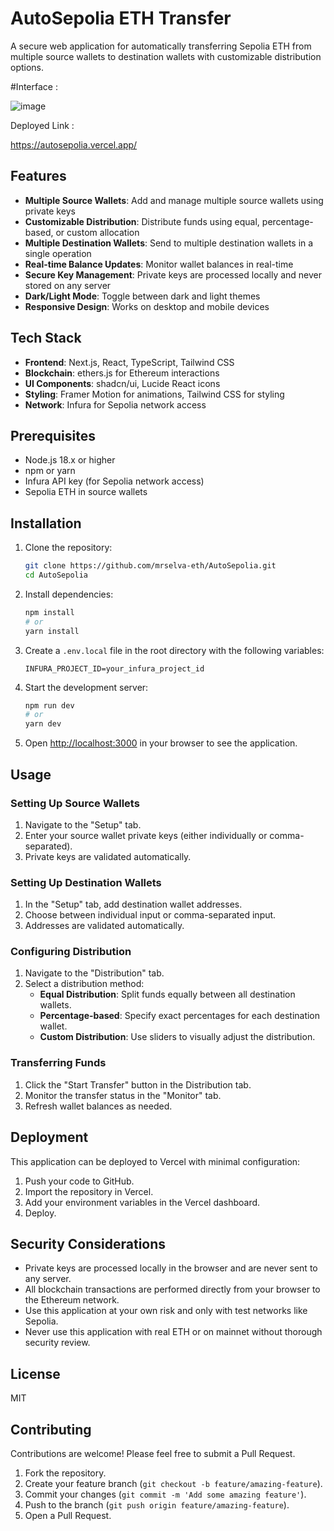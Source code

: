 # AutoSepolia ETH Transfer

A secure web application for automatically transferring Sepolia ETH from multiple source wallets to destination wallets with customizable distribution options.

#Interface : 

![image](https://github.com/user-attachments/assets/6c98c997-7cf8-4321-8d0b-6e50837128d3)


Deployed Link : 

https://autosepolia.vercel.app/


## Features

- **Multiple Source Wallets**: Add and manage multiple source wallets using private keys
- **Customizable Distribution**: Distribute funds using equal, percentage-based, or custom allocation
- **Multiple Destination Wallets**: Send to multiple destination wallets in a single operation
- **Real-time Balance Updates**: Monitor wallet balances in real-time
- **Secure Key Management**: Private keys are processed locally and never stored on any server
- **Dark/Light Mode**: Toggle between dark and light themes
- **Responsive Design**: Works on desktop and mobile devices

## Tech Stack

- **Frontend**: Next.js, React, TypeScript, Tailwind CSS
- **Blockchain**: ethers.js for Ethereum interactions
- **UI Components**: shadcn/ui, Lucide React icons
- **Styling**: Framer Motion for animations, Tailwind CSS for styling
- **Network**: Infura for Sepolia network access

## Prerequisites

- Node.js 18.x or higher
- npm or yarn
- Infura API key (for Sepolia network access)
- Sepolia ETH in source wallets

## Installation

1. Clone the repository:
   ```bash
   git clone https://github.com/mrselva-eth/AutoSepolia.git
   cd AutoSepolia
   ```

2. Install dependencies:

   ```bash
   npm install
   # or
   yarn install
   ```

3. Create a `.env.local` file in the root directory with the following variables:

   ```plaintext
   INFURA_PROJECT_ID=your_infura_project_id
   ```

4. Start the development server:

   ```bash
   npm run dev
   # or
   yarn dev
   ```

5. Open [http://localhost:3000](http://localhost:3000) in your browser to see the application.

## Usage

### Setting Up Source Wallets

1. Navigate to the "Setup" tab.
2. Enter your source wallet private keys (either individually or comma-separated).
3. Private keys are validated automatically.

### Setting Up Destination Wallets

1. In the "Setup" tab, add destination wallet addresses.
2. Choose between individual input or comma-separated input.
3. Addresses are validated automatically.

### Configuring Distribution

1. Navigate to the "Distribution" tab.
2. Select a distribution method:
   - **Equal Distribution**: Split funds equally between all destination wallets.
   - **Percentage-based**: Specify exact percentages for each destination wallet.
   - **Custom Distribution**: Use sliders to visually adjust the distribution.

### Transferring Funds

1. Click the "Start Transfer" button in the Distribution tab.
2. Monitor the transfer status in the "Monitor" tab.
3. Refresh wallet balances as needed.

## Deployment

This application can be deployed to Vercel with minimal configuration:

1. Push your code to GitHub.
2. Import the repository in Vercel.
3. Add your environment variables in the Vercel dashboard.
4. Deploy.

## Security Considerations

- Private keys are processed locally in the browser and are never sent to any server.
- All blockchain transactions are performed directly from your browser to the Ethereum network.
- Use this application at your own risk and only with test networks like Sepolia.
- Never use this application with real ETH or on mainnet without thorough security review.

## License

MIT

## Contributing

Contributions are welcome! Please feel free to submit a Pull Request.

1. Fork the repository.
2. Create your feature branch (`git checkout -b feature/amazing-feature`).
3. Commit your changes (`git commit -m 'Add some amazing feature'`).
4. Push to the branch (`git push origin feature/amazing-feature`).
5. Open a Pull Request.
